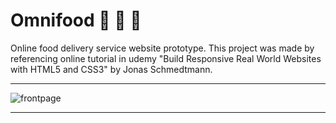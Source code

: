 # Omnifood :hamburger: :fries: :pizza:
Online food delivery service website prototype. This project was made by referencing online tutorial in udemy "Build Responsive Real World Websites with HTML5 and CSS3" by Jonas Schmedtmann.

---

![frontpage](https://i.imgur.com/LudB51c.png)

---
